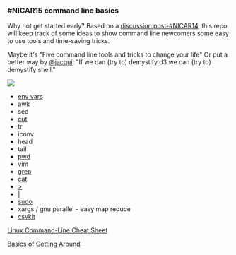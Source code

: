 ### #NICAR15 command line basics

Why not get started early? Based on a [discussion post-#NICAR14](https://twitter.com/mikejcorey/status/440159788979077121), this repo will keep track of some ideas to show command line newcomers some easy to use tools and time-saving tricks.

Maybe it's "Five command line tools and tricks to change your life" Or put a better way by [@jacqui](https://twitter.com/jacqui): "If we can (try to) demystify d3 we can (try to) demystify shell."

![](http://gifrific.com/wp-content/uploads/2012/06/Boy-That-Escalated-Quickly-Anchorman.gif)

* [env vars](http://cli.learncodethehardway.org/book/ex21.html)
* awk
* sed
* [cut](http://www.thegeekstuff.com/2013/06/cut-command-examples/)
* tr
* iconv
* head
* tail
* [pwd](http://cli.learncodethehardway.org/book/ex2.html)
* vim
* [grep](http://cli.learncodethehardway.org/book/ex18.html)
* [cat](http://cli.learncodethehardway.org/book/ex13.html)
* [\>](http://cli.learncodethehardway.org/book/ex15.html)
* [|](http://cli.learncodethehardway.org/book/ex15.html)
* [sudo](https://xkcd.com/149/)
* xargs / gnu parallel - easy map reduce
* [csvkit](http://csvkit.readthedocs.org/en/latest/index.html)


[Linux Command-Line Cheat Sheet](http://www.computerworld.com/s/article/print/9030259/Linux_Command_Line_Cheat_Sheet)

[Basics of Getting Around](https://github.com/amandabee/cunyjdata/blob/master/assignments/commandline.md)
